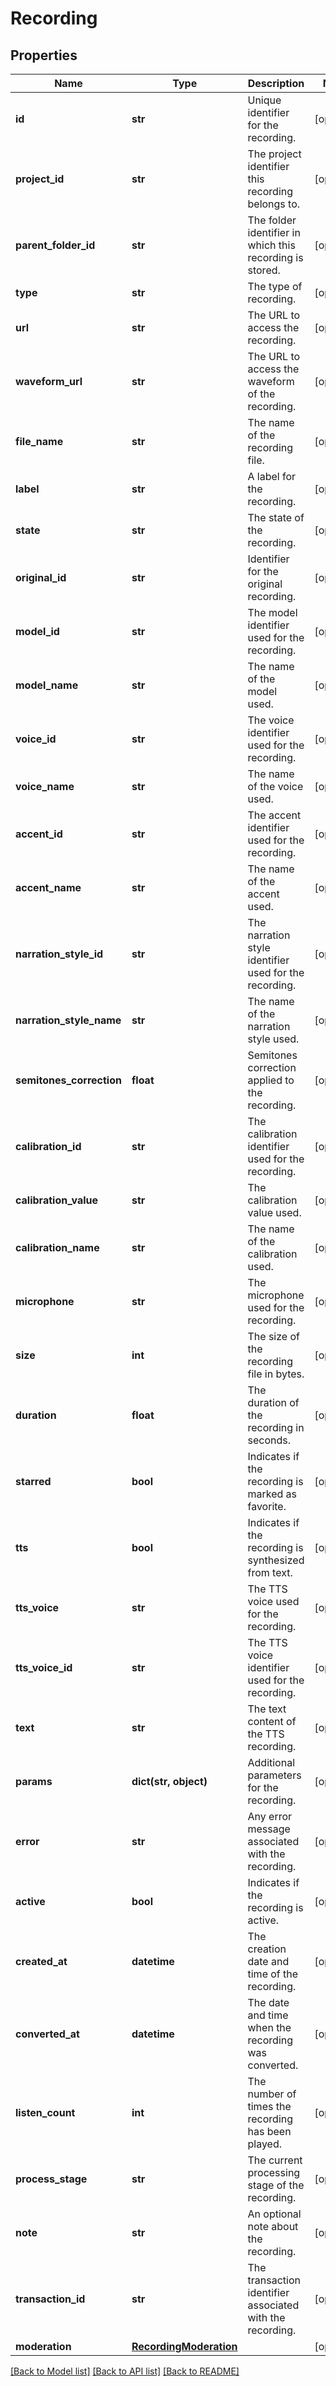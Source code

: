 # Recording

## Properties
Name | Type | Description | Notes
------------ | ------------- | ------------- | -------------
**id** | **str** | Unique identifier for the recording. | [optional] 
**project_id** | **str** | The project identifier this recording belongs to. | [optional] 
**parent_folder_id** | **str** | The folder identifier in which this recording is stored. | [optional] 
**type** | **str** | The type of recording. | [optional] 
**url** | **str** | The URL to access the recording. | [optional] 
**waveform_url** | **str** | The URL to access the waveform of the recording. | [optional] 
**file_name** | **str** | The name of the recording file. | [optional] 
**label** | **str** | A label for the recording. | [optional] 
**state** | **str** | The state of the recording. | [optional] 
**original_id** | **str** | Identifier for the original recording. | [optional] 
**model_id** | **str** | The model identifier used for the recording. | [optional] 
**model_name** | **str** | The name of the model used. | [optional] 
**voice_id** | **str** | The voice identifier used for the recording. | [optional] 
**voice_name** | **str** | The name of the voice used. | [optional] 
**accent_id** | **str** | The accent identifier used for the recording. | [optional] 
**accent_name** | **str** | The name of the accent used. | [optional] 
**narration_style_id** | **str** | The narration style identifier used for the recording. | [optional] 
**narration_style_name** | **str** | The name of the narration style used. | [optional] 
**semitones_correction** | **float** | Semitones correction applied to the recording. | [optional] 
**calibration_id** | **str** | The calibration identifier used for the recording. | [optional] 
**calibration_value** | **str** | The calibration value used. | [optional] 
**calibration_name** | **str** | The name of the calibration used. | [optional] 
**microphone** | **str** | The microphone used for the recording. | [optional] 
**size** | **int** | The size of the recording file in bytes. | [optional] 
**duration** | **float** | The duration of the recording in seconds. | [optional] 
**starred** | **bool** | Indicates if the recording is marked as favorite. | [optional] 
**tts** | **bool** | Indicates if the recording is synthesized from text. | [optional] 
**tts_voice** | **str** | The TTS voice used for the recording. | [optional] 
**tts_voice_id** | **str** | The TTS voice identifier used for the recording. | [optional] 
**text** | **str** | The text content of the TTS recording. | [optional] 
**params** | **dict(str, object)** | Additional parameters for the recording. | [optional] 
**error** | **str** | Any error message associated with the recording. | [optional] 
**active** | **bool** | Indicates if the recording is active. | [optional] 
**created_at** | **datetime** | The creation date and time of the recording. | [optional] 
**converted_at** | **datetime** | The date and time when the recording was converted. | [optional] 
**listen_count** | **int** | The number of times the recording has been played. | [optional] 
**process_stage** | **str** | The current processing stage of the recording. | [optional] 
**note** | **str** | An optional note about the recording. | [optional] 
**transaction_id** | **str** | The transaction identifier associated with the recording. | [optional] 
**moderation** | [**RecordingModeration**](RecordingModeration.md) |  | [optional] 

[[Back to Model list]](../README.md#documentation-for-models) [[Back to API list]](../README.md#documentation-for-api-endpoints) [[Back to README]](../README.md)

